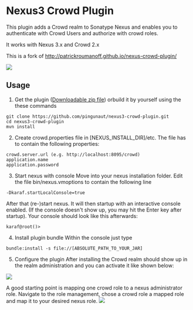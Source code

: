 Nexus3 Crowd Plugin
==================

This plugin adds a Crowd realm to Sonatype Nexus and enables you to authenticate with Crowd Users and authorize with crowd roles.

It works with Nexus 3.x and Crowd 2.x

This is a fork of http://patrickroumanoff.github.io/nexus-crowd-plugin/

<a href='http://ci.pingunaut.com/job/nexus3-crowd-plugin/'><img src='http://ci.pingunaut.com/buildStatus/icon?job=nexus3-crowd-plugin'></a>

Usage
-
1. Get the plugin (<a href='https://pingunaut.com/blog/wp-content/uploads/2016/05/nexus3-crowd-plugin-3.0.0-03.jar_.zip'>Downloadable zip file</a>) orbuild it by yourself using the these commands
  ```
  git clone https://github.com/pingunaut/nexus3-crowd-plugin.git
  cd nexus3-crowd-plugin
  mvn install
  ```
  
2. Create crowd.properties file in [NEXUS_INSTALL_DIR]/etc. The file has to contain the following properties:
  ```
  crowd.server.url (e.g. http://localhost:8095/crowd)
  application.name
  application.password
  ```

3. Start nexus with console
  Move into your nexus installation folder. Edit the file bin/nexus.vmoptions to contain the following line
  ```
  -Dkaraf.startLocalConsole=true
  ```
  After that (re-)start nexus. It will then startup with an interactive console enabled. (If the console doesn't show up, you may hit the Enter key after startup).
  Your console should look like this afterwards:
  ```
  karaf@root()> 
  ```
  
4. Install plugin bundle
  Within the console just type
  ```
  bundle:install -s file://[ABSOLUTE_PATH_TO_YOUR_JAR]
  ```
  
5. Configure the plugin
  After installing the Crowd realm should show up in the realm administration and you can activate it like shown below:
  <img src='https://pingunaut.com/blog/wp-content/uploads/2016/05/nexus_crowd.png'>

  A good starting point is mapping one crowd role to a nexus administrator role. Navigate to the role management, chose a crowd role a mapped role and map it to your desired nexus role.
  <img src='https://pingunaut.com/blog/wp-content/uploads/2016/05/nexus-5.png'>
